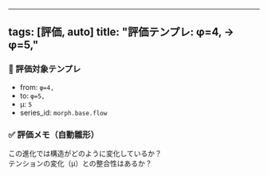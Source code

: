 <!--
@zettel_type: unknown
@description: 分類不能。手動で確認が必要。
-->

---
tags: [評価, auto]
title: "評価テンプレ: φ=4, → φ=5,"
---

### 📌 評価対象テンプレ

- from: `φ=4,`
- to: `φ=5,`
- μ: `5`
- series_id: `morph.base.flow`

### ✅ 評価メモ（自動雛形）

この進化では構造がどのように変化しているか？  
テンションの変化（μ）との整合性はあるか？  
